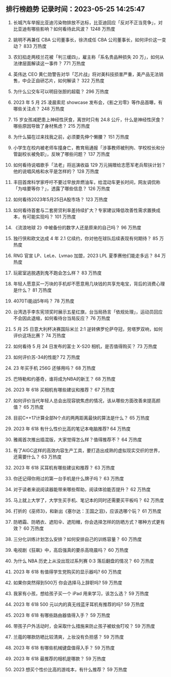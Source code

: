 
## 排行榜趋势 记录时间：2023-05-25 14:25:47
  
  1. 长城汽车举报比亚迪污染物排放不达标，比亚迪回应「反对不正当竞争」，对比亚迪有哪些影响？如何看待此风波？ 1248 万热度
    
  2. 姚明不再兼任 CBA 公司董事长，徐济成任 CBA 公司董事长，如何评价这一变动？ 833 万热度
    
  3. 农妇掐走两枝兰花被「判三缓四」，雇主称「系名贵品种损失 20 万」，如何从法律层面解读这一事件？ 771 万热度
    
  4. 英伟达 CEO 黄仁勋警告对华「芯片战」将对美科技损害严重，美产品无法销售，中企正自研芯片，如何解读？ 322 万热度
    
  5. 为什么公交车可以明目张胆的超载？ 296 万热度
    
  6. 2023 年 5 月 25 凌晨索尼 showcase 发布会，《影之刃零》等作品首曝，有哪些关注点？ 248 万热度
    
  7. 15 岁女孩减肥患上神经性厌食，离世时只有 24.8 公斤，什么是神经性厌食？哪些原因导致了身材焦虑？ 215 万热度
    
  8. 为什么猫在过来找我之前，必须要先伸个懒腰？ 151 万热度
    
  9. 小学生在校内被老师车撞身亡，教育局通报「涉事教师被刑拘、学校校长和分管副校长被免职」，反映了哪些问题？ 137 万热度
    
  10. 如何看待说唱歌手「法老」将巡演收益 129 万元捐赠给志愿军老兵帮扶计划？他的说唱风格和水平是怎样的？ 128 万热度
    
  11. 丰田首席科学家呼吁不要过早放弃燃油车，给混动车更长时间，网友调侃称「为啥要等你？」，透露了哪些信息？ 126 万热度
    
  12. 如何看待2023年5月25日A股市场？ 123 万热度
    
  13. 如何看待首套与二套房贷利率差持续扩大？专家建议降低改善性需求置换成本，有可能实现吗？ 101 万热度
    
  14. 《流浪地球 2》中被备份的数字人还是原来的自己吗？ 96 万热度
    
  15. 独行侠和欧文达成 4 年 2.1 亿续约，你对他在球队后续表现有何期待？ 85 万热度
    
  16. RNG 官宣 LP、LeLe、Lvmao 加盟，2023 LPL 夏季赛他们能走多远？ 84 万热度
    
  17. 玩密室逃脱遇到鬼不跑会怎么样？ 83 万热度
    
  18. 年轻人愿意买一万块的手机却不愿意用几块钱的共享充电宝，背后的消费心理是什么？ 81 万热度
    
  19. 4070Ti能战5年吗？ 78 万热度
    
  20. 台湾选手李东宪领奖时展示五星红旗，台当局扬言「依规处理」，运动员回应不会因此退缩，如何看待台当局反应？ 76 万热度
    
  21. 5 月 25 日意大利杯决赛国际米兰 2:1 逆转佛罗伦萨夺冠，劳塔罗双响，如何评价这场比赛？ 74 万热度
    
  22. 如何看待 5 月 24 日发布的富士 X-S20 相机，是否值得购买？ 73 万热度
    
  23. 如何评价苏-34的性能? 72 万热度
    
  24. 23 年买手机 256G 还够用吗？ 68 万热度
    
  25. 巴特勒和约基奇，谁将成为NBA的新王？ 68 万热度
    
  26. 2023 年 618 买相机有哪些建议和推荐？ 67 万热度
    
  27. 如何评价当代年轻人总会出现容貌焦虑的情况，该从哪些方面改善来提高颜值？ 65 万热度
    
  28. 目前C++17计算全部N个点的两两距离最快的算法是什么？ 65 万热度
    
  29. 2023 年 618 有什么性价比高的笔记本电脑推荐? 64 万热度
    
  30. 雅阁首次推出插混版，大家觉得怎么样？值得推荐不？ 64 万热度
    
  31. 有了AIGC这样的高效内容生产工具，要打造出成熟的虚拟现实交织的世界，还需要什么？ 63 万热度
    
  32. 2023 年 618 买耳机有哪些建议和推荐？ 63 万热度
    
  33. 你还记得你用过的第一台手机是什么牌子吗？ 63 万热度
    
  34. 对于读者来说阅读器能带来哪些帮助，阅读体验能否提升？ 62 万热度
    
  35. 马上就上大学了，大学生买手机、笔记本的同时还需要买平板吗？ 62 万热度
    
  36. 打折的《巫师3》，和新出《塞尔达：王国之泪》，应该选哪个玩？ 61 万热度
    
  37. 防晒霜、防晒衣、遮阳伞、遮阳帽，你会选择怎样的防晒方式？哪种方式更有效？ 60 万热度
    
  38. 三分化训练计划怎么安排？如何安排自己的训练容量？ 60 万热度
    
  39. 电视剧《狂飙》中，高启强真的要杀高晓晨吗？ 60 万热度
    
  40. 为什么 NBA 历史上从没出现过系列赛 0:3 落后翻盘的情况？ 60 万热度
    
  41. 2023 年 618 有值得学生党购买的显示器吗? 60 万热度
    
  42. 如果你突然得到500万 你会选择马上辞职吗? 59 万热度
    
  43. 我家有小孩，想给孩子买一个 iPad 用来学习，该怎么选？ 59 万热度
    
  44. 2023 年 618 500 元以内的真无线蓝牙耳机有推荐的吗? 59 万热度
    
  45. 2023 年 618 有哪些路由器值得入手？ 59 万热度
    
  46. 带孩子户外活动时，会采取什么措施来防止孩子被蚊虫叮咬？ 59 万热度
    
  47. 兰蔻的哪款防晒比较清爽，上妆没有负担感？ 59 万热度
    
  48. 2023 年 618 有哪些机械键盘值得入手？ 59 万热度
    
  49. 2023 年 618 最推荐的相机是哪款？ 59 万热度
    
  50. 2023 想买个性价比高的游戏本，有什么推荐？ 59 万热度
    